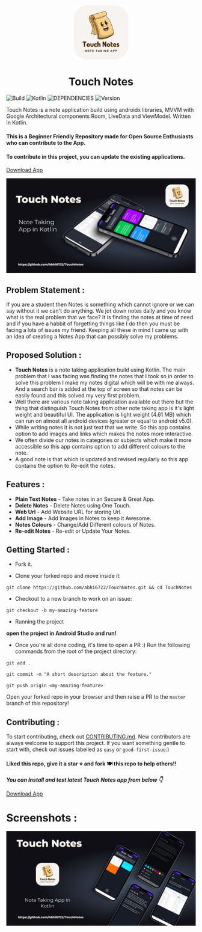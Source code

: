 <p align="center">
    <a href="https://github.com/Abhi6722/TouchNotes">
        <img alt="Kotlin Calculator" src="https://github.com/Abhi6722/TouchNotes/blob/master/.github/logo.png" width="146">
    </a>
</p>

<h1 align="center">
    Touch Notes
</h1>

![Build](https://img.shields.io/badge/Build-Passing-success?https://img.shields.io/endpoint?&style=for-the-badge)
![Kotlin](https://img.shields.io/badge/Made_with-Kotlin-blueviolet?style=for-the-badge)
![DEPENDENCIES](https://img.shields.io/badge/Kotlin-androidx_libraries-green?&style=for-the-badge)
![Version](https://img.shields.io/badge/Version-v1-fcba03?style=for-the-badge)

Touch Notes is a note application build using androidx libraries, MVVM with Google Architectural components Room, LiveData and ViewModel.
Written in Kotlin.

#### This is a Beginner Friendly Repository made for Open Source Enthusiasts who can contribute to the App. 
#### To contribute in this project, you can update the existing applications.

<a id="raw-url" href="https://github.com/Abhi6722/TouchNotes/releases/download/v1/TouchNotes.apk">Download App</a>

<p align="center"> <img src="https://github.com/Abhi6722/TouchNotes/blob/master/.github/banner.png" width="700"> </p>

## Problem Statement :
If you are a student then Notes is something which cannot ignore or we can say without it we can't do anything. We jot down notes daily and you know what is the real problem that we face? It is finding the notes at time of need and if you have a habbit of forgetting things like I do then you must be facing a lots of issues my friend. Keeping all these in mind I came up with an idea of creating a Notes App that can possibly solve my problems.

## Proposed Solution :
- **Touch Notes** is a note taking application build using Kotlin. The main problem that I was facing was finding the notes that I took so in order to solve this problem I make my notes digital which will be with me always. And a search bar is added at the top of screen so that notes can be easily found and this solved my very first problem. 
- Well there are various note taking application available out there but the thing that distinguish Touch Notes from other note taking app is it's light weight and beautiful UI. The application is light weight (4.61 MB) which can run on almost all android devices (greater or equal to android v5.0). 
- While writing notes it is not just text that we write. So this app contains option to add images and links which makes the notes more interactive.
- We often divide our notes in categories or subjects which make it more accessible so this app contains option to add different colours to the note.
- A good note is that which is updated and revised regularly so this app contains the option to Re-edit the notes. 

## Features :

- **Plain Text Notes** - Take notes in an Secure & Great App.
- **Delete Notes** - Delete Notes using One Touch.
- **Web Url** - Add Website URL for storing Url.
- **Add Image** - Add Images in Notes to keep it Awesome.
- **Notes Colours** - Change/Add Different colours of Notes.
- **Re-edit Notes** - Re-edit or Update Your Notes.


## Getting Started :
* Fork it.

* Clone your forked repo and move inside it:
```
git clone https://github.com/abhi6722/TouchNotes.git && cd TouchNotes
```
* Checkout to a new branch to work on an issue:
```
git checkout -b my-amazing-feature
```
* Running the project

**open the project in Android Studio and run!**

* Once you're all done coding, it's time to open a PR :)
Run the following commands from the root of the project directory:
```
git add .
```
```
git commit -m "A short description about the feature."
```
```
git push origin <my-amazing-feature>
```

Open your forked repo in your browser and then raise a PR to the `master` branch of this repository!


## Contributing :
To start contributing, check out [CONTRIBUTING.md](https://github.com/Abhi6722/TouchNotes/blob/master/Contributing.md). New contributors are always welcome to support this project. If you want something gentle to start with, check out issues labelled as `easy` or `good-first-issue`:) 


#### Liked this repo, give it a star ⭐ and fork 🍽️ this repo to help others!!

***You can Install and test latest Touch Notes app from below 👇*** <br> 

<a id="raw-url" href="https://github.com/Abhi6722/TouchNotes/releases/download/v1/TouchNotes.apk">Download App</a>

# Screenshots :

<p align="center"> <img src="https://github.com/Abhi6722/TouchNotes/blob/master/.github/screenshots.png" width="700"> </p> 
